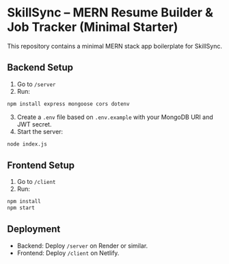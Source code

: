 # SkillSync – MERN Resume Builder & Job Tracker (Minimal Starter)

This repository contains a minimal MERN stack app boilerplate for SkillSync.

## Backend Setup

1. Go to `/server`
2. Run:
```bash
npm install express mongoose cors dotenv
```
3. Create a `.env` file based on `.env.example` with your MongoDB URI and JWT secret.
4. Start the server:
```bash
node index.js
```

## Frontend Setup

1. Go to `/client`
2. Run:
```bash
npm install
npm start
```

## Deployment

- Backend: Deploy `/server` on Render or similar.
- Frontend: Deploy `/client` on Netlify.